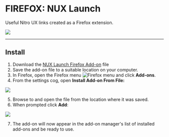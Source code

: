 # FIREFOX: NUX Launch
Useful Nitro UX links created as a Firefox extension.

![](https://lh3.googleusercontent.com/AWiKHt6MBBH9bN-DR93R5bLzY_v3yqbCCg8zym-16kwM3rkxh69vQlked-KQxUrS6g5ibMgx=w640-h400-e365)

---

## Install

1. Download the [NUX Launch Firefox Add-on](https://github.com/deliberatedesign/firefox-nux-launch/raw/master/nux_launch-0.1.1-fx.xpi) file
2. Save the add-on file to a suitable location on your computer.
3. In Firefox, open the Firefox menu ![Firefox menu](https://mdn.mozillademos.org/files/15199/Firefox_menu.png) and click **Add-ons**.
4. From the settings cog, open **Install Add-on From File:**

![](https://mdn.mozillademos.org/files/15201/add-on_manager_cog.png)


5. Browse to and open the file from the location where it was saved.
6. When prompted click **Add**:

![](https://mdn.mozillademos.org/files/15203/add_add_on_confirmation.png)


7. The add-on will now appear in the add-on manager's list of installed add-ons and be ready to use.

